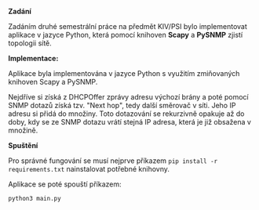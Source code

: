 **Zadání**

Zadáním druhé semestrální práce na předmět KIV/PSI bylo implementovat aplikace v jazyce Python, která pomocí knihoven **Scapy** a **PySNMP** zjistí topologii sítě.

**Implementace:**

Aplikace byla implementována v jazyce Python s využitím zmiňovaných knihoven Scapy a PySNMP.

Nejdříve si získá z DHCPOffer zprávy adresu výchozí brány a poté pomocí SNMP dotazů získá tzv. "Next hop", tedy další směrovač v síti. Jeho IP adresu si přidá do množiny. Toto dotazování se rekurzivně opakuje až do doby, kdy se ze SNMP dotazu vrátí stejná IP adresa, která je již obsažena v množině.

**Spuštění**

Pro správné fungování se musí nejprve příkazem  `pip install -r requirements.txt` nainstalovat potřebné knihovny.

Aplikace se poté spouští příkazem:

`python3 main.py`
